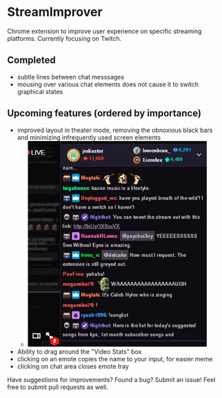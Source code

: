 # StreamImprover
Chrome extension to improve user experience on specific streaming platforms. Currently focusing on Twitch.

## Completed
- subtle lines between chat messsages
- mousing over various chat elements does not cause it to switch graphical states

## Upcoming features (ordered by importance)
- improved layout in theater mode, removing the obnoxious black bars and minimizing infrequently used screen elements
  - ![Feature demonstration GIF](https://github.com/BarcraftUnited/StreamImprover/blob/master/twitch_theater_mode_fix.gif)
- Ability to drag around the "Video Stats" box
- clicking on an emote copies the name to your input, for easier meme
- clicking on chat area closes emote tray

Have suggestions for improvements? Found a bug? Submit an issue! Feel free to submit pull requests as well.
